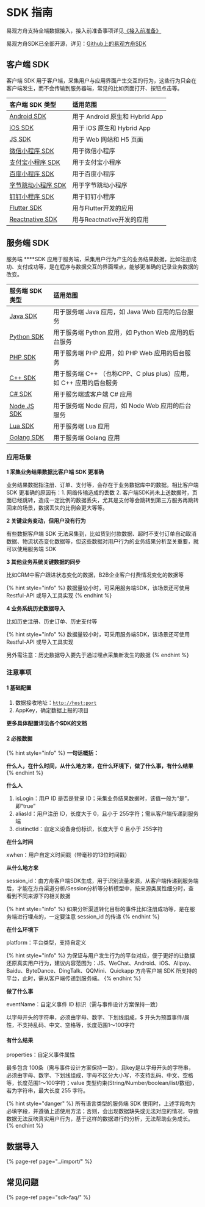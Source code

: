 # SDK 指南

易观方舟支持全端数据接入，接入前准备事项详见[《接入前准备》](../prepare/)

易观方舟SDK已全部开源，详见：[Github上的易观方舟SDK](https://github.com/analysys)

## 客户端 SDK 

客户端 SDK 用于客户端，采集用户与应用界面产生交互的行为，这些行为只会在客户端发生，而不会传输到服务器端，常见的比如页面打开、按钮点击等。

| 客户端 SDK 类型 | 适用范围 |
| :--- | :--- |
| [Android SDK](android/) | 用于 Android 原生和 Hybrid App |
| [iOS SDK](ios/) | 用于 iOS 原生和 Hybrid App |
| [JS SDK](js/) | 用于 Web 网站和 H5 页面 |
| [微信小程序 SDK](wx/) | 用于微信小程序 |
| [支付宝小程序 SDK](alipay/) | 用于支付宝小程序 |
| [百度小程序 SDK](baidu.md) | 用于百度小程序 |
| [字节跳动小程序 SDK](bytedance.md) | 用于字节跳动小程序 |
| [钉钉小程序 SDK ](dingtalk/) | 用于钉钉小程序 |
| [Flutter SDK](https://docs.analysys.cn/ark/integration/sdk/flutter-sdk) | 用与Flutter开发的应用 |
| [Reactnative SDK](https://gitee.com/Analysys/ans-ReactNative-sdk) | 用与Reactnative开发的应用 |

## **服务端 SDK**

服务端 ****SDK 应用于服务端，采集用户行为产生的业务结果数据，比如注册成功、支付成功等，是在程序与数据交互的界面埋点，能够更准确的记录业务数据的改变。

| 服务端 SDK 类型 | 适用范围 |
| :--- | :--- |
| [Java SDK](java.md) | 用于服务端 Java 应用，如 Java Web 应用的后台服务 |
| [Python SDK](python.md) | 用于服务端 Python 应用，如 Python Web 应用的后台服务 |
| [PHP SDK](php.md) | 用于服务端 PHP 应用，如 PHP Web 应用的后台服务 |
| [C++ SDK](c++.md) | 用于服务端 C++ （也称CPP、C plus plus）应用，如 C++ 应用的后台服务 |
| [C\# SDK](dotnet.md) | 用于服务端或客户端 C\# 应用 |
| [Node JS SDK](node-sdk.md) | 用于服务端 Node 应用，如 Node Web 应用的后台服务 |
| [Lua SDK](lua-sdk.md) | 用于服务端 Lua 应用 |
| [Golang SDK](golang-sdk.md) | 用于服务端 Golang 应用 |

### 应用场景

**1 采集业务结果数据比客户端 SDK 更准确**

业务结果数据指注册、订单、支付等，会存在于业务数据库中的数据。相比客户端 SDK 更准确的原因有：1. 网络传输造成的丢数  2. 客户端SDK尚未上送数据时，页面已经跳转，造成一定比例的数据丢失，尤其是支付等会跳转到第三方服务再跳转回来的场景，数据丢失的比例会更大等等。

**2 关键业务变动，但用户没有行为**

有些数据客户端 SDK 无法采集到，比如货到付款数据、超时不支付订单自动取消数据、物流状态变化数据等，但这些数据对用户行为的业务结果分析至关重要，就可以使用服务端 SDK

**3 其他业务系统关键数据的同步**

比如CRM中客户跟进状态变化的数据，B2B企业客户付费情况变化的数据等

{% hint style="info" %}
数据量较小时，可采用服务端SDK，该场景还可使用 Restful-API 或导入工具实现
{% endhint %}

**4 业务系统历史数据导入**

比如历史注册、历史订单、历史支付等

{% hint style="info" %}
数据量较小时，可采用服务端SDK，该场景还可使用 Restful-API 或导入工具实现

另外需注意：历史数据导入要先于通过埋点采集新发生的数据
{% endhint %}

### **注意事项**

#### **1 基础配置**

1. 数据接收地址：[`http://host:port`](http://hostport/)
2. AppKey，确定数据上报的项目

**更多具体配置详见各个SDK的文档**

#### **2 必报数据**

{% hint style="info" %}
**一句话概括：**

**什么人，在什么时间，从什么地方来，在什么环境下，做了什么事，有什么结果**
{% endhint %}

**什么人**

1. isLogin：用户 ID 是否是登录 ID；采集业务结果数据时，该值一般为“是”，即“true”
2. aliasId：用户注册 ID，长度大于 0，且小于 255字符；需从客户端传递到服务端
3. distinctId：自定义设备身份标识，长度大于 0 且小于 255字符

**在什么时间**

xwhen：用户自定义时间戳（带毫秒的13位时间戳）

**从什么地方来**

session\_id：由方舟客户端SDK生成，用于识别流量来源，从客户端传递到服务端后，才能在方舟渠道分析/Session分析等分析模型中，按来源类属性细分时，查看到不同来源下的相关数据

{% hint style="info" %}
如果分析渠道转化目标的事件比如注册成功等，是在服务端进行埋点的，一定要注意 session\_id 的传递
{% endhint %}

**在什么环境下**

platform：平台类型，支持自定义

{% hint style="info" %}
为保证与用户发生行为的平台对应，便于更好的让数据还原真实用户行为，建议内容范围为：JS、WeChat、Android、iOS、Alipay、Baidu、ByteDance、DingTalk、QQMini、Quickapp 方舟客户端 SDK 所支持的平台，此时，需从客户端传递到服务端。
{% endhint %}

**做了什么事**

eventName：自定义事件 ID 标识（需与事件设计方案保持一致）

以字母开头的字符串，必须由字母、数字、下划线组成，$ 开头为预置事件/属性，不支持乱码、中文、空格等，长度范围1～100字符

#### **有什么结果**

properties：自定义事件属性

最多包含 100条（需与事件设计方案保持一致），且key是以字母开头的字符串，必须由字母、数字、下划线组成，字母不区分大小写，不支持乱码、中文、空格等，长度范围1～100字符；value 类型约束\(String/Number/boolean/list/数组\)，若为字符串，最大长度 255 字符。

{% hint style="danger" %}
所有语言类型的服务端 SDK 使用时，上述字段均为必填字段，并遵循上述使用方法；否则，会出现数据缺失或无法对应的情况，导致数据无法反映真实用户行为，基于这样的数据进行的分析，无法帮助业务成长。
{% endhint %}

## **数据导入**

{% page-ref page="../import/" %}

## 常见问题

{% page-ref page="sdk-faq/" %}

